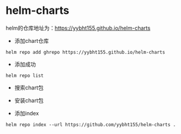# **helm-charts**

helm的仓库地址为：https://yybht155.github.io/helm-charts

- 添加chart仓库
```shell
helm repo add ghrepo https://yybht155.github.io/helm-charts
```

- 添加成功
```
helm repo list
```

- 搜索chart包
  
- 安装chart包

- 添加index
```
helm repo index --url https://github.com/yybht155/helm-charts .
```